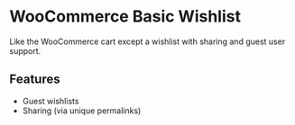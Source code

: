 # WooCommerce Basic Wishlist
Like the WooCommerce cart except a wishlist with sharing and guest user support.

## Features
* Guest wishlists
* Sharing (via unique permalinks)